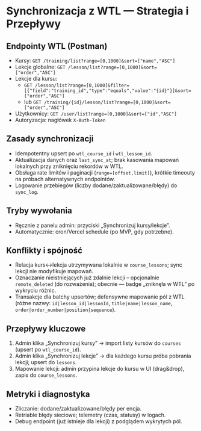 # Synchronizacja z WTL — Strategia i Przepływy

## Endpointy WTL (Postman)
- Kursy: `GET /training/list?range=[0,1000]&sort=["name","ASC"]`
- Lekcje globalne: `GET /lesson/list?range=[0,1000]&sort=["order","ASC"]`
- Lekcje dla kursu:
  - `GET /lesson/list?range=[0,1000]&filter=[{"field":"training_id","type":"equals","value":"{id}"}]&sort=["order","ASC"]`
  - lub `GET /training/{id}/lesson/list?range=[0,1000]&sort=["order","ASC"]`
- Użytkownicy: `GET /user/list?range=[0,1000]&sort=["id","ASC"]`
- Autoryzacja: nagłówek `X-Auth-Token`

## Zasady synchronizacji
- Idempotentny upsert po `wtl_course_id` i `wtl_lesson_id`.
- Aktualizacja danych oraz `last_sync_at`; brak kasowania mapowań lokalnych przy zniknięciu rekordów w WTL.
- Obsługa rate limitów i paginacji (`range=[offset,limit]`), krótkie timeouty na próbach alternatywnych endpointów.
- Logowanie przebiegów (liczby dodane/zaktualizowane/błędy) do `sync_log`.

## Tryby wywołania
- Ręcznie z panelu admin: przyciski „Synchronizuj kursy/lekcje”.
- Automatycznie: cron/Vercel schedule (po MVP, gdy potrzebne).

## Konflikty i spójność
- Relacja kurs↔lekcja utrzymywana lokalnie w `course_lessons`; sync lekcji nie modyfikuje mapowań.
- Oznaczanie nieistniejących już zdalnie lekcji – opcjonalnie `remote_deleted` (do rozważenia); obecnie — badge „zniknęła w WTL” po wykryciu różnic.
- Transakcje dla batchy upsertów; defensywne mapowanie pól z WTL (różne nazwy: `id|lesson_id|lessonId`, `title|name|lesson_name`, `order|order_number|position|sequence`).

## Przepływy kluczowe
1) Admin klika „Synchronizuj kursy” → import listy kursów do `courses` (upsert po `wtl_course_id`).
2) Admin klika „Synchronizuj lekcje” → dla każdego kursu próba pobrania lekcji; upsert do `lessons`.
3) Mapowanie lekcji: admin przypina lekcje do kursu w UI (drag&drop), zapis do `course_lessons`.

## Metryki i diagnostyka
- Zliczanie: dodane/zaktualizowane/błędy per encja.
- Retriable błędy sieciowe; telemetry (czas, statusy) w logach.
- Debug endpoint (już istnieje dla lekcji) z podglądem wykrytych pól.
